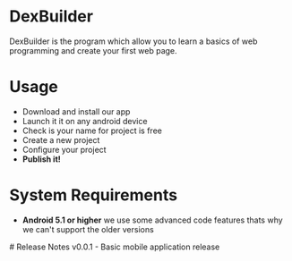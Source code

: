 # DexBuilder
DexBuilder is the program which allow you to learn a basics of web programming and create your first web page.
# Usage 
<ul>
  <li>Download and install our app</li>
  <li>Launch it it on any android device</li>
  <li>Check is your name for project is free</li>
  <li>Create a new project</li>
  <li>Configure your project</li>
  <li><b>Publish it!</b></li>
 </ul>
 
 # System Requirements
 <ul>
  <li><b>Android 5.1 or higher</b> we use some advanced code features thats why we can't support the older versions</li>
 </ul>
 # Release Notes
  v0.0.1 - Basic mobile application release
 
